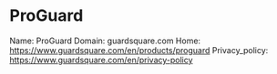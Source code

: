 
# ProGuard

Name: ProGuard
Domain: guardsquare.com
Home: https://www.guardsquare.com/en/products/proguard
Privacy_policy: https://www.guardsquare.com/en/privacy-policy
